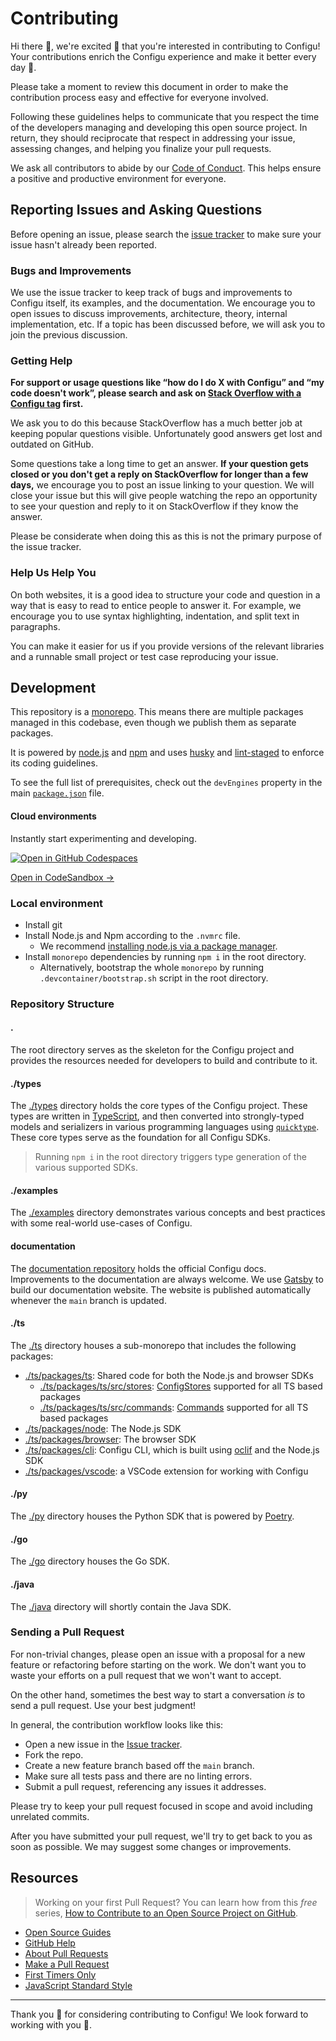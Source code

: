 # Contributing

Hi there 👋, we're excited 🤗 that you're interested in contributing to Configu! Your contributions enrich the Configu experience and make it better every day 🤩.

Please take a moment to review this document in order to make the contribution process easy and effective for everyone involved.

Following these guidelines helps to communicate that you respect the time of the developers managing and developing this open source project. In return, they should reciprocate that respect in addressing your issue, assessing changes, and helping you finalize your pull requests.

We ask all contributors to abide by our [Code of Conduct](https://github.com/configu/configu/blob/main/.github/CODE_OF_CONDUCT.md). This helps ensure a positive and productive environment for everyone.

## Reporting Issues and Asking Questions

Before opening an issue, please search the [issue tracker](https://github.com/configu/configu/issues) to make sure your issue hasn't already been reported.

### Bugs and Improvements

We use the issue tracker to keep track of bugs and improvements to Configu itself, its examples, and the documentation. We encourage you to open issues to discuss improvements, architecture, theory, internal implementation, etc. If a topic has been discussed before, we will ask you to join the previous discussion.

### Getting Help

**For support or usage questions like “how do I do X with Configu” and “my code doesn't work”, please search and ask on [Stack Overflow with a Configu tag](https://stackoverflow.com/questions/tagged/configu?sort=votes&pageSize=50) first.**

We ask you to do this because StackOverflow has a much better job at keeping popular questions visible. Unfortunately good answers get lost and outdated on GitHub.

Some questions take a long time to get an answer. **If your question gets closed or you don't get a reply on StackOverflow for longer than a few days,** we encourage you to post an issue linking to your question. We will close your issue but this will give people watching the repo an opportunity to see your question and reply to it on StackOverflow if they know the answer.

Please be considerate when doing this as this is not the primary purpose of the issue tracker.

### Help Us Help You

On both websites, it is a good idea to structure your code and question in a way that is easy to read to entice people to answer it. For example, we encourage you to use syntax highlighting, indentation, and split text in paragraphs.

You can make it easier for us if you provide versions of the relevant libraries and a runnable small project or test case reproducing your issue.

## Development

This repository is a [monorepo](https://trunkbaseddevelopment.com/monorepos/). This means there are multiple packages managed in this codebase, even though we publish them as separate packages.

It is powered by [node.js](https://nodejs.org/) and [npm](https://www.npmjs.com/) and uses [husky](https://typicode.github.io/husky/) and [lint-staged](https://github.com/lint-staged/lint-staged) to enforce its coding guidelines.

To see the full list of prerequisites, check out the `devEngines` property in the main [`package.json`](https://github.com/configu/configu/blob/main/package.json#L6) file.

#### Cloud environments

Instantly start experimenting and developing.

[![Open in GitHub Codespaces](https://github.com/codespaces/badge.svg)](https://codespaces.new/configu/configu)

[Open in CodeSandbox →](https://codesandbox.io/p/github/configu/configu/main)

<!-- [![Open in Gitpod](https://gitpod.io/button/open-in-gitpod.svg)](https://gitpod.io/#https://github.com/configu/configu) -->


### Local environment

- Install git
- Install Node.js and Npm according to the `.nvmrc` file.
  - We recommend [installing node.js via a package manager](https://nodejs.org/en/download/package-manager/).
- Install `monorepo` dependencies by running `npm i` in the root directory.
  - Alternatively, bootstrap the whole `monorepo` by running `.devcontainer/bootstrap.sh` script in the root directory.

### Repository Structure

#### **.**

The root directory serves as the skeleton for the Configu project and provides the resources needed for developers to build and contribute to it.

#### **./types**

The [./types](https://github.com/configu/configu/tree/main/types) directory holds the core types of the Configu project. These types are written in [TypeScript](https://www.typescriptlang.org/), and then converted into strongly-typed models and serializers in various programming languages using [`quicktype`](https://quicktype.io/). These core types serve as the foundation for all Configu SDKs.

> Running `npm i` in the root directory triggers type generation of the various supported SDKs.

#### **./examples**

The [./examples](https://github.com/configu/configu/tree/main/examples) directory demonstrates various concepts and best practices with some real-world use-cases of Configu.

#### **documentation**

The [documentation repository](https://github.com/configu/docs) holds the official Configu docs. Improvements to the documentation are always welcome. We use [Gatsby](https://github.com/gatsbyjs/gatsby) to build our documentation website. The website is published automatically whenever the `main` branch is updated.

#### **./ts**

The [./ts](https://github.com/configu/configu/tree/main/ts) directory houses a sub-monorepo that includes the following packages:

- [./ts/packages/ts](https://github.com/configu/configu/tree/main/ts/packages/ts): Shared code for both the Node.js and browser SDKs
  - [./ts/packages/ts/src/stores](https://github.com/configu/configu/tree/main/ts/packages/ts/src/stores): [ConfigStores](https://configu.com/docs/config-store/) supported for all TS based packages
  - [./ts/packages/ts/src/commands](https://github.com/configu/configu/tree/main/ts/packages/ts/src/commands): [Commands](https://configu.com/docs/commands/) supported for all TS based packages
- [./ts/packages/node](https://github.com/configu/configu/tree/main/ts/packages/node): The Node.js SDK
- [./ts/packages/browser](https://github.com/configu/configu/tree/main/ts/packages/browser): The browser SDK
- [./ts/packages/cli](https://github.com/configu/configu/tree/main/ts/packages/cli): Configu CLI, which is built using [oclif](https://oclif.io/) and the Node.js SDK
- [./ts/packages/vscode](https://github.com/configu/configu/tree/main/ts/packages/vscode): a VSCode extension for working with Configu

#### **./py**

The [./py](https://github.com/configu/configu/tree/main/py) directory houses the Python SDK that is powered by [Poetry](https://python-poetry.org/).

#### **./go**

The [./go](https://github.com/configu/configu/tree/main/go) directory houses the Go SDK.

#### **./java**

The [./java](https://github.com/configu/configu/tree/main/java) directory will shortly contain the Java SDK.

### Sending a Pull Request

For non-trivial changes, please open an issue with a proposal for a new feature or refactoring before starting on the work. We don't want you to waste your efforts on a pull request that we won't want to accept.

On the other hand, sometimes the best way to start a conversation _is_ to send a pull request. Use your best judgment!

In general, the contribution workflow looks like this:

- Open a new issue in the [Issue tracker](https://github.com/configu/configu/issues).
- Fork the repo.
- Create a new feature branch based off the `main` branch.
- Make sure all tests pass and there are no linting errors.
- Submit a pull request, referencing any issues it addresses.

Please try to keep your pull request focused in scope and avoid including unrelated commits.

After you have submitted your pull request, we'll try to get back to you as soon as possible. We may suggest some changes or improvements.

## Resources

> Working on your first Pull Request? You can learn how from this *free* series, [How to Contribute to an Open Source Project on GitHub](https://egghead.io/courses/how-to-contribute-to-an-open-source-project-on-github).

- [Open Source Guides](https://opensource.guide/how-to-contribute/)
- [GitHub Help](https://help.github.com)
- [About Pull Requests](https://help.github.com/articles/about-pull-requests/)
- [Make a Pull Request](http://makeapullrequest.com/)
- [First Timers Only](http://www.firsttimersonly.com/)
- [JavaScript Standard Style](https://standardjs.com/)

---

Thank you 💙 for considering contributing to Configu! We look forward to working with you 🤝.
